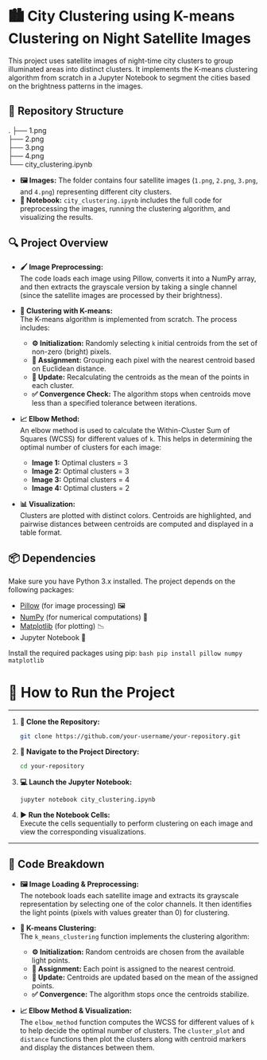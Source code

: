 # 🏙️ City Clustering using K-means Clustering on Night Satellite Images

This project uses satellite images of night-time city clusters to group illuminated areas into distinct clusters. It implements the K-means clustering algorithm from scratch in a Jupyter Notebook to segment the cities based on the brightness patterns in the images.

## 📂 Repository Structure
.
├── 1.png<br>
├── 2.png<br>
├── 3.png<br>
├── 4.png<br>
└── city_clustering.ipynb

- **🖼️ Images:** The folder contains four satellite images (`1.png`, `2.png`, `3.png`, and `4.png`) representing different city clusters.
- **📓 Notebook:** `city_clustering.ipynb` includes the full code for preprocessing the images, running the clustering algorithm, and visualizing the results.

## 🔍 Project Overview

- **🖌️ Image Preprocessing:**  
  The code loads each image using Pillow, converts it into a NumPy array, and then extracts the grayscale version by taking a single channel (since the satellite images are processed by their brightness).

- **🧩 Clustering with K-means:**  
  The K-means algorithm is implemented from scratch. The process includes:
  - **⚙️ Initialization:** Randomly selecting `k` initial centroids from the set of non-zero (bright) pixels.
  - **🎯 Assignment:** Grouping each pixel with the nearest centroid based on Euclidean distance.
  - **🔄 Update:** Recalculating the centroids as the mean of the points in each cluster.
  - **✅ Convergence Check:** The algorithm stops when centroids move less than a specified tolerance between iterations.

- **📈 Elbow Method:**  
  An elbow method is used to calculate the Within-Cluster Sum of Squares (WCSS) for different values of `k`. This helps in determining the optimal number of clusters for each image:
  - **Image 1:** Optimal clusters = 3
  - **Image 2:** Optimal clusters = 3
  - **Image 3:** Optimal clusters = 4
  - **Image 4:** Optimal clusters = 2

- **📊 Visualization:**  
  Clusters are plotted with distinct colors. Centroids are highlighted, and pairwise distances between centroids are computed and displayed in a table format.

## 📦 Dependencies

Make sure you have Python 3.x installed. The project depends on the following packages:

- [Pillow](https://python-pillow.org/) (for image processing) 🖼️
- [NumPy](https://numpy.org/) (for numerical computations) 🔢
- [Matplotlib](https://matplotlib.org/) (for plotting) 📉
- Jupyter Notebook 📓

Install the required packages using pip:
    ```bash
    pip install pillow numpy matplotlib
    ```

# 🚀 **How to Run the Project**  
----------------------
1. **🔗 Clone the Repository:**
   
    ```bash
    git clone https://github.com/your-username/your-repository.git
    ```

2. **📁 Navigate to the Project Directory:**
   
   ```bash
   cd your-repository
   ```

3. **💻 Launch the Jupyter Notebook:**
   
   ```bash
   jupyter notebook city_clustering.ipynb
   ```

4. **▶️ Run the Notebook Cells:**  
   Execute the cells sequentially to perform clustering on each image and view the corresponding visualizations.

-------------------------

📝 **Code Breakdown**  
---------------------

* **🖼️ Image Loading & Preprocessing:**  
  The notebook loads each satellite image and extracts its grayscale representation by selecting one of the color channels. It then identifies the light points (pixels with values greater than 0) for clustering.
    
* **🧮 K-means Clustering:**  
  The `k_means_clustering` function implements the clustering algorithm:
    
  * **⚙️ Initialization:** Random centroids are chosen from the available light points.
  * **🎯 Assignment:** Each point is assigned to the nearest centroid.
  * **🔄 Update:** Centroids are updated based on the mean of the assigned points.
  * **✅ Convergence:** The algorithm stops once the centroids stabilize.

* **📈 Elbow Method & Visualization:**  
  The `elbow_method` function computes the WCSS for different values of `k` to help decide the optimal number of clusters. The `cluster_plot` and `distance` functions then plot the clusters along with centroid markers and display the distances between them.






